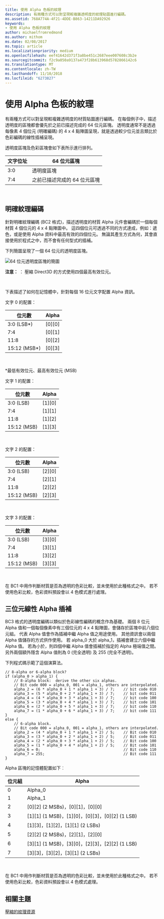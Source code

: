 ```yaml
---
title: 使用 Alpha 色板的紋理
description: 有兩種方式可以對呈現較複雜透明度的紋理貼圖進行編碼。
ms.assetid: 768A774A-4F21-4DDE-B863-14211DA92926
keywords:
- 使用 Alpha 色板的紋理
author: michaelfromredmond
ms.author: mithom
ms.date: 02/08/2017
ms.topic: article
ms.localizationpriority: medium
ms.openlocfilehash: eef41642d371f3a8be451c2687eee007608c3b2e
ms.sourcegitcommit: f2c9a050a9137a473f28b613968d5782866142c6
ms.translationtype: MT
ms.contentlocale: zh-TW
ms.lasthandoff: 11/10/2018
ms.locfileid: "6273827"
---
```

# <a name="textures-with-alpha-channels"></a>使用 Alpha 色板的紋理


有兩種方式可以對呈現較複雜透明度的材質貼圖進行編碼。 在每個例子中，描述透明度的區塊都會優先於之前已描述完成的 64 位元區塊。 透明度通常不是透過每像素 4 個位元 (明確編碼) 的 4 x 4 點陣圖呈現，就是透過較少位元並且類比於色彩編碼的線性插補呈現。

透明度區塊及色彩區塊會如下表所示進行排列。

| 文字位址 | 64 位元區塊                      |
|--------------|-----------------------------------|
| 3:0          | 透明度區塊                |
| 7:4          | 之前已描述完成的 64 位元區塊 |

 

## <a name="span-idexplicit-texture-encodingspanspan-idexplicit-texture-encodingspanspan-idexplicit-texture-encodingspanexplicit-texture-encoding"></a><span id="Explicit-Texture-Encoding"></span><span id="explicit-texture-encoding"></span><span id="EXPLICIT-TEXTURE-ENCODING"></span>明確紋理編碼


針對明確紋理編碼 (BC2 格式)，描述透明度的材質 Alpha 元件會編碼於一個每個材質 4 個位元的 4 x 4 點陣圖中。 這四個位元可透過不同的方式達成，例如：遞色，或是使用 Alpha 資料中最高有效的四個位元。 無論其產生方式為何，其會直接使用於程式之中，而不會有任何型式的插補。

下列簡圖呈現了一個 64 位元的透明度區塊。

![64 位元透明度區塊的簡圖](images/colors4.png)

**注意：**  ： 壓縮 Direct3D 的方式使用四個最高有效位元。

 

下表描述了如何在記憶體中，針對每個 16 位元文字配置 Alpha 資訊。

文字 0 的配置：

| 位元數          | Alpha      |
|---------------|------------|
| 3:0 (LSB\*)   | \[0\]\[0\] |
| 7:4           | \[0\]\[1\] |
| 11:8          | \[0\]\[2\] |
| 15:12 (MSB\*) | \[0\]\[3\] |

 

\*最低有效位元、最高有效位元 (MSB)

文字 1 的配置：

| 位元數        | Alpha      |
|-------------|------------|
| 3:0 (LSB)   | \[1\]\[0\] |
| 7:4         | \[1\]\[1\] |
| 11:8        | \[1\]\[2\] |
| 15:12 (MSB) | \[1\]\[3\] |

 

文字 2 的配置：

| 位元數        | Alpha      |
|-------------|------------|
| 3:0 (LSB)   | \[2\]\[0\] |
| 7:4         | \[2\]\[1\] |
| 11:8        | \[2\]\[2\] |
| 15:12 (MSB) | \[2\]\[3\] |

 

文字 3 的配置：

| 位元數        | Alpha      |
|-------------|------------|
| 3:0 (LSB)   | \[3\]\[0\] |
| 7:4         | \[3\]\[1\] |
| 11:8        | \[3\]\[2\] |
| 15:12 (MSB) | \[3\]\[3\] |

 

在 BC1 中用作判斷材質是否為透明的色彩比較，並未使用於此種格式之中。 若不使用色彩比較，色彩資料預設會以 4 色模式進行處理。

## <a name="span-idthree-bit-linear-alpha-interpolationspanspan-idthree-bit-linear-alpha-interpolationspanspan-idthree-bit-linear-alpha-interpolationspanthree-bit-linear-alpha-interpolation"></a><span id="Three-Bit-Linear-Alpha-Interpolation"></span><span id="three-bit-linear-alpha-interpolation"></span><span id="THREE-BIT-LINEAR-ALPHA-INTERPOLATION"></span>三位元線性 Alpha 插補


BC3 格式的透明度編碼以類似於色彩線性編碼的概念作為基礎。 兩個 8 位元 Alpha 值和一個每個像素中有三個位元的 4 x 4 點陣圖，會儲存於區塊中前八個位元組。 代表 Alpha 值會作為插補中繼 Alpha 值之用途使用。 其他資訊會以兩個 Alpha 值儲存的方式供作使用。 若 alpha\_0 大於 alpha\_1，插補會建立六個中繼 Alpha 值。 若為小於，則四個中繼 Alpha 值會插補於指定的 Alpha 極端值之間。 另外兩個額外隱含 Alpha 值則為 0 (完全透明) 及 255 (完全不透明)。

下列程式碼示範了這個演算法。

```
// 8-alpha or 6-alpha block?    
if (alpha_0 > alpha_1) {    
    // 8-alpha block:  derive the other six alphas.    
    // Bit code 000 = alpha_0, 001 = alpha_1, others are interpolated.
    alpha_2 = (6 * alpha_0 + 1 * alpha_1 + 3) / 7;    // bit code 010
    alpha_3 = (5 * alpha_0 + 2 * alpha_1 + 3) / 7;    // bit code 011
    alpha_4 = (4 * alpha_0 + 3 * alpha_1 + 3) / 7;    // bit code 100
    alpha_5 = (3 * alpha_0 + 4 * alpha_1 + 3) / 7;    // bit code 101
    alpha_6 = (2 * alpha_0 + 5 * alpha_1 + 3) / 7;    // bit code 110
    alpha_7 = (1 * alpha_0 + 6 * alpha_1 + 3) / 7;    // bit code 111  
}    
else {  
    // 6-alpha block.    
    // Bit code 000 = alpha_0, 001 = alpha_1, others are interpolated.
    alpha_2 = (4 * alpha_0 + 1 * alpha_1 + 2) / 5;    // Bit code 010
    alpha_3 = (3 * alpha_0 + 2 * alpha_1 + 2) / 5;    // Bit code 011
    alpha_4 = (2 * alpha_0 + 3 * alpha_1 + 2) / 5;    // Bit code 100
    alpha_5 = (1 * alpha_0 + 4 * alpha_1 + 2) / 5;    // Bit code 101
    alpha_6 = 0;                                      // Bit code 110
    alpha_7 = 255;                                    // Bit code 111
}
```

Alpha 區塊的記憶體配置如下︰

| 位元組 | Alpha                                                          |
|------|----------------------------------------------------------------|
| 0    | Alpha\_0                                                       |
| 1    | Alpha\_1                                                       |
| 2    | \[0\]\[2\] (2 MSBs)，\[0\]\[1\]，\[0\]\[0\]                    |
| 3    | \[1\]\[1\] (1 MSB)，\[1\]\[0\]，\[0\]\[3\]，\[0\]\[2\] (1 LSB) |
| 4    | \[1\]\[3\]，\[1\]\[2\]，\[1\]\[1\] (2 LSBs)                    |
| 5    | \[2\]\[2\] (2 MSBs)，\[2\]\[1\]，\[2\]\[0\]                    |
| 6    | \[3\]\[1\] (1 MSB)，\[3\]\[0\]，\[2\]\[3\]，\[2\]\[2\] (1 LSB) |
| 7    | \[3\]\[3\]，\[3\]\[2\]，\[3\]\[1\] (2 LSBs)                    |

 

在 BC1 中用作判斷材質是否為透明的色彩比較，並未使用於此種格式之中。 若不使用色彩比較，色彩資料預設會以 4 色模式處理。

## <a name="span-idrelated-topicsspanrelated-topics"></a><span id="related-topics"></span>相關主題


[壓縮的紋理資源](compressed-texture-resources.md)

 

 





